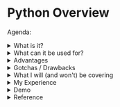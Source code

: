 # Python Overview 

Agenda:

<details>
  <summary>What is it?</summary>
  
- General purpose programming language
- Readable and beginner friendly
- Free to use
- Common in data science / ml
</details>

<details>
  <summary>What can it be used for?</summary>

- Manipulating data files (.csv, .xlsx, .json, .accdb, SQL DB)
- Solving mathematical equations / derivatives / integration
- Web scraping
- Trading stocks (dangerous)
- Automation
- Creating visualizations
</details>


<details>
  <summary>Advantages</summary>

- Concise syntax
- OS neutral
  - Mac / Windows / Linux
- Popular language = active support community 
</details>

<details>
  <summary>Gotchas / Drawbacks </summary>

- "Slow" / difficult to manage memory
  - **Not an issue for the practical things I'll be outlining**
- Dynamically typed
  - Less explicit
</details>


<details>
  <summary>What I will (and won't) be covering</summary>

- Yes
  - **Key Outcome:** Give you tools to learn more and find help
  - Jupyter Notebook environment
  - Python basics
  - Rectangular data with `pandas`
  - Walkthrough a current project I'm working on
- No
  - WhIcH oNe Is BeTtEr (R vs. SAS vs. Python)
  - Modeling
  - Version control (git)
</details>


<details>
  <summary>My Experience</summary>

  - 3 / 4 years
  - Learned by doing
    - pdf scraper for WGI results
    - Recommender system
    - Bitcoin logger
  - Online resources (see `Reference`)
  - Not an expert and not a software developer
    - Not a nitpicker (see online community)
</details>

<details>
  <summary>Demo</summary>
  
- [![Binder](https://mybinder.org/badge_logo.svg)](https://mybinder.org/v2/gh/yoskovia/python_uat/HEAD)
- Project IRL
</details>


<details>
  <summary>Reference</summary>
  
- [THE Python Tutorial](https://docs.python.org/3/tutorial/index.html)
- [Jupyter Notebook](https://jupyter-notebook.readthedocs.io/en/stable/notebook.html)
- [10 Minutes to Pandas](https://pandas.pydata.org/docs/user_guide/10min.html)
- [sklearn User Guide](https://scikit-learn.org/stable/user_guide.html)
</details>

